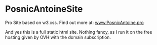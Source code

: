 # PosnicAntoineSite
Pro Site based on w3.css. Find out more at: www.PosnicAntoine.pro

And yes this is a full static html site. Nothing fancy, as I run it on the free hosting given by OVH with the domain subscription.
